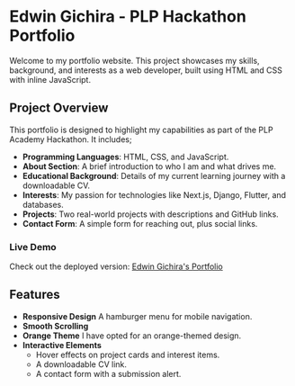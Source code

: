 # Edwin Gichira - PLP Hackathon Portfolio

Welcome to my portfolio website. This project showcases my skills, background, and interests as a web developer, built using HTML and CSS with inline JavaScript.
## Project Overview

This portfolio is designed to highlight my capabilities as part of the PLP Academy Hackathon. It includes;

- **Programming Languages**: HTML, CSS, and JavaScript.
- **About Section**: A brief introduction to who I am and what drives me.
- **Educational Background**: Details of my current learning journey with a downloadable CV.
- **Interests**: My passion for technologies like Next.js, Django, Flutter, and databases.
- **Projects**: Two real-world projects with descriptions and GitHub links.
- **Contact Form**: A simple form for reaching out, plus social links.

### Live Demo
Check out the deployed version: [Edwin Gichira's Portfolio](https://gichedwinsportfolio.netlify.app/)

## Features

- **Responsive Design** A hamburger menu for mobile navigation.
- **Smooth Scrolling**
- **Orange Theme** I have opted for an orange-themed design.
- **Interactive Elements**
  - Hover effects on project cards and interest items.
  - A downloadable CV link.
  - A contact form with a submission alert.

